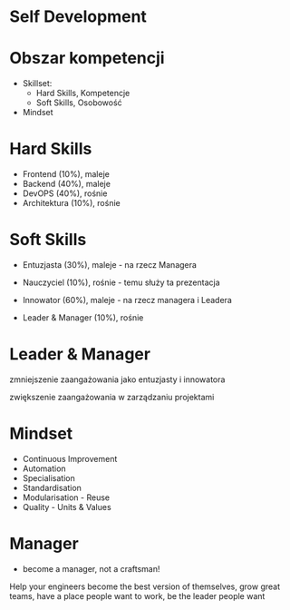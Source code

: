 # Self Development

# Obszar kompetencji

+ Skillset:
    + Hard Skills, Kompetencje
    + Soft Skills, Osobowość
+ Mindset


# Hard Skills

+ Frontend (10%), maleje
+ Backend (40%), maleje
+ DevOPS (40%), rośnie
+ Architektura (10%), rośnie


# Soft Skills

[comment]: <> (Każdy z nas ma w różnych tematach różne punkty widzenia:)

+ Entuzjasta (30%), maleje - na rzecz Managera

+ Nauczyciel (10%), rośnie - temu służy ta prezentacja

+ Innowator (60%), maleje - na rzecz managera i Leadera

+ Leader & Manager (10%), rośnie


# Leader & Manager

zmniejszenie zaangażowania jako entuzjasty i innowatora

zwiększenie zaangażowania w zarządzaniu projektami



# Mindset
+ Continuous Improvement
+ Automation
+ Specialisation
+ Standardisation
+ Modularisation - Reuse
+ Quality - Units & Values



# Manager
+ become a manager, not a craftsman!

Help your engineers become the best version of themselves,
grow great teams, have a place people want to work, be the leader people want
